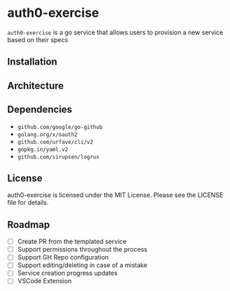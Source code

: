 # auth0-exercise
`auth0-exercise` is a go service that allows users to provision a new service based on their specs

## Installation

## Architecture

## Dependencies

- `github.com/google/go-github`
- `golang.org/x/oauth2`
- `github.com/urfave/cli/v2`
- `gopkg.in/yaml.v2`
- `github.com/sirupsen/logrus`

## License
auth0-exercise is licensed under the MIT License. Please see the LICENSE file for details.

## Roadmap
- [ ] Create PR from the templated service
- [ ] Support permissions throughout the process
- [ ] Support GH Repo configuration
- [ ] Support editing/deleting in case of a mistake
- [ ] Service creation progress updates
- [ ] VSCode Extension